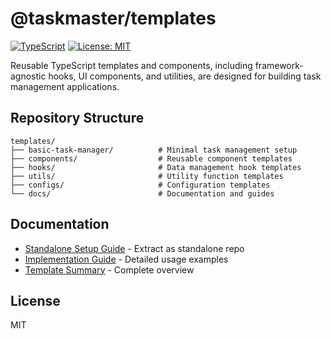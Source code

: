 # @taskmaster/templates

<!-- [![npm version](https://badge.fury.io/js/@taskmaster%2Ftemplates.svg)](https://badge.fury.io/js/@taskmaster%2Ftemplates) -->
[![TypeScript](https://img.shields.io/badge/TypeScript-007ACC?style=flat-square&logo=typescript&logoColor=white)](https://www.typescriptlang.org/)
[![License: MIT](https://img.shields.io/badge/License-MIT-yellow.svg)](https://opensource.org/licenses/MIT)

Reusable TypeScript templates and components, including framework-agnostic hooks, UI components, and utilities, are designed for building task management applications.

## Repository Structure

```
templates/
├── basic-task-manager/          # Minimal task management setup
├── components/                  # Reusable component templates
├── hooks/                       # Data management hook templates
├── utils/                       # Utility function templates
├── configs/                     # Configuration templates
└── docs/                        # Documentation and guides
```

##  Documentation

- [Standalone Setup Guide](./STANDALONE_SETUP.md) - Extract as standalone repo
- [Implementation Guide](./docs/IMPLEMENTATION_GUIDE.md) - Detailed usage examples
- [Template Summary](./TEMPLATE_SUMMARY.md) - Complete overview

## License

MIT

